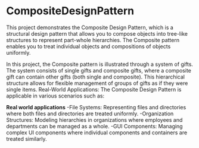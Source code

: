 # CompositeDesignPattern

This project demonstrates the Composite Design Pattern, which is a structural design pattern that allows you to compose objects into tree-like structures to represent part-whole hierarchies. The Composite pattern enables you to treat individual objects and compositions of objects uniformly.

In this project, the Composite pattern is illustrated through a system of gifts. The system consists of single gifts and composite gifts, where a composite gift can contain other gifts (both single and composite). This hierarchical structure allows for flexible management of groups of gifts as if they were single items.
Real-World Applications: The Composite Design Pattern is applicable in various scenarios such as:

**Real world applications** 
-File Systems: Representing files and directories where both files and directories are treated uniformly.
-Organization Structures: Modeling hierarchies in organizations where employees and departments can be managed as a whole.
-GUI Components: Managing complex UI components where individual components and containers are treated similarly.
